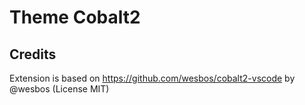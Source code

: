 # Theme Cobalt2

## Credits

Extension is based on https://github.com/wesbos/cobalt2-vscode by @wesbos (License MIT)

